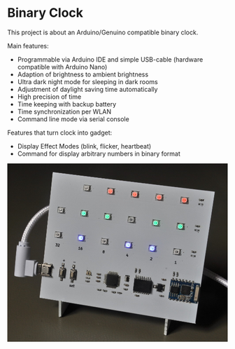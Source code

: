# Binary Clock
This project is about an Arduino/Genuino compatible binary clock.

Main features:
 * Programmable via Arduino IDE and simple USB-cable (hardware compatible with Arduino Nano)
 * Adaption of brightness to ambient brightness
 * Ultra dark night mode for sleeping in dark rooms
 * Adjustment of daylight saving time automatically
 * High precision of time
 * Time keeping with backup battery
 * Time synchronization per WLAN
 * Command line mode via serial console

Features that turn clock into gadget:
 * Display Effect Modes (blink, flicker, heartbeat)
 * Command for display arbitrary numbers in binary format
 
![picture of binary clock](picture.jpg)
